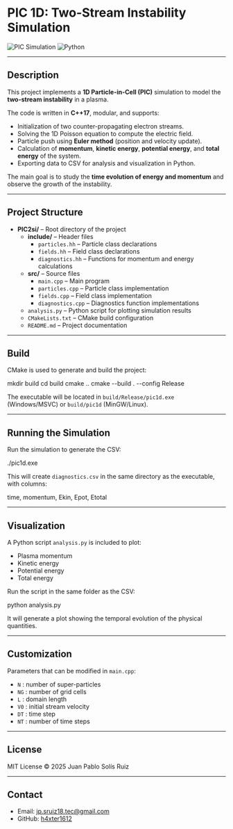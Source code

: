 # PIC 1D: Two-Stream Instability Simulation

![PIC Simulation](https://img.shields.io/badge/Language-C++17-blue) ![Python](https://img.shields.io/badge/Visualization-Python-green)

---

## Description

This project implements a **1D Particle-in-Cell (PIC)** simulation to model the **two-stream instability** in a plasma.

The code is written in **C++17**, modular, and supports:

- Initialization of two counter-propagating electron streams.  
- Solving the 1D Poisson equation to compute the electric field.  
- Particle push using **Euler method** (position and velocity update).  
- Calculation of **momentum**, **kinetic energy**, **potential energy**, and **total energy** of the system.  
- Exporting data to CSV for analysis and visualization in Python.

The main goal is to study the **time evolution of energy and momentum** and observe the growth of the instability.

---

## Project Structure

- **PIC2si/** – Root directory of the project
  - **include/** – Header files
    - `particles.hh` – Particle class declarations
    - `fields.hh` – Field class declarations
    - `diagnostics.hh` – Functions for momentum and energy calculations
  - **src/** – Source files
    - `main.cpp` – Main program
    - `particles.cpp` – Particle class implementation
    - `fields.cpp` – Field class implementation
    - `diagnostics.cpp` – Diagnostics function implementations
  - `analysis.py` – Python script for plotting simulation results
  - `CMakeLists.txt` – CMake build configuration
  - `README.md` – Project documentation
---

## Build

CMake is used to generate and build the project:

mkdir build
cd build
cmake ..
cmake --build . --config Release


The executable will be located in `build/Release/pic1d.exe` (Windows/MSVC) or `build/pic1d` (MinGW/Linux).  

---

## Running the Simulation

Run the simulation to generate the CSV:

./pic1d.exe


This will create `diagnostics.csv` in the same directory as the executable, with columns:

time, momentum, Ekin, Epot, Etotal


---

## Visualization

A Python script `analysis.py` is included to plot:

- Plasma momentum
- Kinetic energy
- Potential energy
- Total energy

Run the script in the same folder as the CSV:

python analysis.py


It will generate a plot showing the temporal evolution of the physical quantities.

---

## Customization

Parameters that can be modified in `main.cpp`:

- `N` : number of super-particles  
- `NG` : number of grid cells  
- `L` : domain length  
- `V0` : initial stream velocity  
- `DT` : time step  
- `NT` : number of time steps  

---

## License

MIT License © 2025 Juan Pablo Solís Ruiz

---

## Contact

- Email: jp.sruiz18.tec@gmail.com  
- GitHub: [h4xter1612](https://github.com/h4xter1612)

